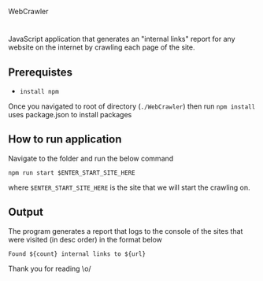 WebCrawler
#

JavaScript application that generates an "internal links" report for any website on the internet by crawling each page of the site.

Prerequistes
-

- `install npm`

Once you navigated to root of directory (`./WebCrawler`) then run `npm install` uses package.json to install packages 

How to run application
-

Navigate to the folder and run the below command
```
npm run start $ENTER_START_SITE_HERE
```

where `$ENTER_START_SITE_HERE` is the site that we will start the crawling on.

Output
-
The program generates a report that logs to the console of the sites that were visited (in desc order) in the format below

`Found ${count} internal links to ${url}`

Thank you for reading \o/
